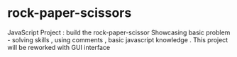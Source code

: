 # rock-paper-scissors
JavaScript Project : build the rock-paper-scissor 
Showcasing basic problem - solving skills , using comments , basic javascript knowledge
 . This project will be reworked with  GUI interface


